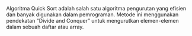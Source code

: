 Algoritma Quick Sort adalah salah satu algoritma pengurutan yang efisien dan banyak digunakan dalam pemrograman. Metode ini menggunakan pendekatan "Divide and Conquer” untuk mengurutkan elemen-elemen dalam sebuah daftar atau array.